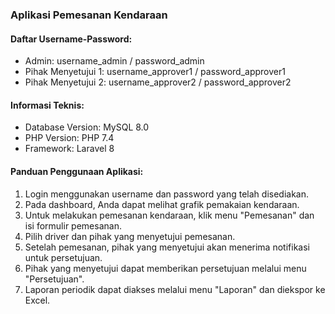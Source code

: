 ### Aplikasi Pemesanan Kendaraan

#### Daftar Username-Password:

- Admin: username_admin / password_admin
- Pihak Menyetujui 1: username_approver1 / password_approver1
- Pihak Menyetujui 2: username_approver2 / password_approver2

#### Informasi Teknis:

- Database Version: MySQL 8.0
- PHP Version: PHP 7.4
- Framework: Laravel 8

#### Panduan Penggunaan Aplikasi:

1. Login menggunakan username dan password yang telah disediakan.
2. Pada dashboard, Anda dapat melihat grafik pemakaian kendaraan.
3. Untuk melakukan pemesanan kendaraan, klik menu "Pemesanan" dan isi formulir pemesanan.
4. Pilih driver dan pihak yang menyetujui pemesanan.
5. Setelah pemesanan, pihak yang menyetujui akan menerima notifikasi untuk persetujuan.
6. Pihak yang menyetujui dapat memberikan persetujuan melalui menu "Persetujuan".
7. Laporan periodik dapat diakses melalui menu "Laporan" dan diekspor ke Excel.
